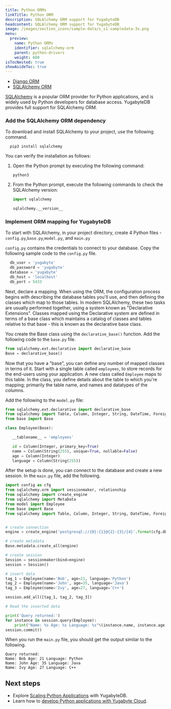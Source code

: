 ```yaml
---
title: Python ORMs
linkTitle: Python ORM
description: SQLAlchemy ORM support for YugabyteDB
headcontent: SQLAlchemy ORM support for YugabyteDB
image: /images/section_icons/sample-data/s_s1-sampledata-3x.png
menu:
  preview:
    name: Python ORMs
    identifier: sqlalchemy-orm
    parent: python-drivers
    weight: 600
isTocNested: true
showAsideToc: true
---
```


<ul class="nav nav-tabs-alt nav-tabs-yb">

  <li >
    <a href="/preview/drivers-orms/python/django/" class="nav-link">
      <i class="icon-java-bold" aria-hidden="true"></i>
      Django ORM
    </a>
  </li>

  <li >
    <a href="/preview/drivers-orms/python/sqlalchemy/" class="nav-link active">
      <i class="icon-postgres" aria-hidden="true"></i>
      SQLAlchemy ORM
    </a>
  </li>

</ul>

[SQLAlchemy](https://www.sqlalchemy.org/) is a popular ORM provider for Python applications, and is widely used by Python developers for database access. YugabyteDB provides full support for SQLAlchemy ORM.

### Add the SQLAlchemy ORM dependency

To download and install SQLAlchemy to your project, use the following command.

```shell
  pip3 install sqlalchemy
  ```

You can verify the installation as follows:

1. Open the Python prompt by executing the following command:

    ```shell
    python3
    ```

1. From the Python prompt, execute the following commands to check the SQLAlchemy version:

    ```python prompt
    import sqlalchemy
    ```

    ```python prompt
    sqlalchemy.__version__
    ```

### Implement ORM mapping for YugabyteDB

To start with SQLAlchemy, in your project directory, create 4 Python files - `config.py`,`base.py`,`model.py`, and `main.py`

`config.py` contains the credentials to connect to your database. Copy the following sample code to the `config.py` file.

```python
  db_user = 'yugabyte'
  db_password = 'yugabyte'
  database = 'yugabyte'
  db_host = 'localhost'
  db_port = 5433
```

Next, declare a mapping. When using the ORM, the configuration process begins with describing the database tables you'll use, and then defining the classes which map to those tables. In modern SQLAlchemy, these two tasks are usually performed together, using a system known as "Declarative Extensions". Classes mapped using the Declarative system are defined in terms of a base class which maintains a catalog of classes and tables relative to that base - this is known as the declarative base class.

You create the Base class using the `declarative_base()` function. Add the following code to the `base.py` file.

```python
from sqlalchemy.ext.declarative import declarative_base
Base = declarative_base()
```

Now that you have a "base", you can define any number of mapped classes in terms of it. Start with a single table called `employees`, to store records for the end-users using your application. A new class called `Employee` maps to this table. In the class, you define details about the table to which you're mapping; primarily the table name, and names and datatypes of the columns.

Add the following to the `model.py` file:

```python
from sqlalchemy.ext.declarative import declarative_base
from sqlalchemy import Table, Column, Integer, String, DateTime, ForeignKey
from base import Base

class Employee(Base):

   __tablename__ = 'employees'

   id = Column(Integer, primary_key=True)
   name = Column(String(255), unique=True, nullable=False)
   age = Column(Integer)
   language = Column(String(255))
```

After the setup is done, you can connect to the database and create a new session. In the `main.py` file, add the following.

```python
import config as cfg
from sqlalchemy.orm import sessionmaker, relationship
from sqlalchemy import create_engine
from sqlalchemy import MetaData
from model import Employee
from base import Base
from sqlalchemy import Table, Column, Integer, String, DateTime, ForeignKey


# create connection
engine = create_engine('postgresql://{0}:{1}@{2}:{3}/{4}'.format(cfg.db_user, cfg.db_password, cfg.db_host, cfg.db_port, cfg.database))

# create metadata
Base.metadata.create_all(engine)

# create session
Session = sessionmaker(bind=engine)
session = Session()

# insert data
tag_1 = Employee(name='Bob', age=21, language='Python')
tag_2 = Employee(name='John', age=35, language='Java')
tag_3 = Employee(name='Ivy', age=27, language='C++')

session.add_all([tag_1, tag_2, tag_3])

# Read the inserted data

print('Query returned:')
for instance in session.query(Employee):
    print("Name: %s Age: %s Language: %s"%(instance.name, instance.age, instance.language))
session.commit()

```

When you run the `main.py` file, you should get the output similar to the following.

```text
Query returned:
Name: Bob Age: 21 Language: Python
Name: John Age: 35 Language: Java
Name: Ivy Age: 27 Language: C++
```

## Next steps

- Explore [Scaling Python Applications](/preview/explore/linear-scalability) with YugabyteDB.
- Learn how to [develop Python applications with Yugabyte Cloud](/preview/yugabyte-cloud/cloud-quickstart/cloud-build-apps/cloud-ysql-python/).
